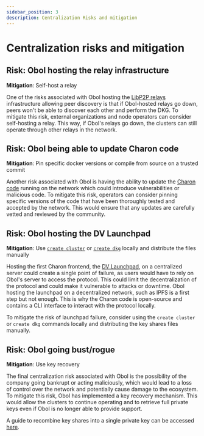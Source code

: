 ```yaml
---
sidebar_position: 3
description: Centralization Risks and mitigation
---
```


# Centralization risks and mitigation

## Risk: Obol hosting the relay infrastructure
**Mitigation**: Self-host a relay

One of the risks associated with Obol hosting the [LibP2P relays](docs/charon/networking.md) infrastructure allowing peer discovery is that if Obol-hosted relays go down, peers won't be able to discover each other and perform the DKG. To mitigate this risk, external organizations and node operators can consider self-hosting a relay. This way, if Obol's relays go down, the clusters can still operate through other relays in the network.

## Risk: Obol being able to update Charon code
**Mitigation**: Pin specific docker versions or compile from source on a trusted commit

Another risk associated with Obol is having the ability to update the [Charon code](https://github.com/ObolNetwork/charon) running on the network which could introduce vulnerabilities or malicious code. To mitigate this risk, operators can consider pinning specific versions of the code that have been thoroughly tested and accepted by the network. This would ensure that any updates are carefully vetted and reviewed by the community.

## Risk: Obol hosting the DV Launchpad
**Mitigation**: Use [`create cluster`](docs/charon/charon-cli-reference.md) or [`create dkg`](docs/charon/charon-cli-reference.md) locally and distribute the files manually

Hosting the first Charon frontend, the [DV Launchpad](docs/dvl/intro.md), on a centralized server could create a single point of failure, as users would have to rely on Obol's server to access the protocol. This could limit the decentralization of the protocol and could make it vulnerable to attacks or downtime. Obol hosting the launchpad on a decentralized network, such as IPFS is a first step but not enough. This is why the Charon code is open-source and contains a CLI interface to interact with the protocol locally.

To mitigate the risk of launchpad failure, consider using the `create cluster` or `create dkg` commands locally and distributing the key shares files manually.


## Risk: Obol going bust/rogue
**Mitigation**: Use key recovery

The final centralization risk associated with Obol is the possibility of the company going bankrupt or acting maliciously, which would lead to a loss of control over the network and potentially cause damage to the ecosystem. To mitigate this risk, Obol has implemented a key recovery mechanism. This would allow the clusters to continue operating and to retrieve full private keys even if Obol is no longer able to provide support.

A guide to recombine key shares into a single private key can be accessed [here](../quickstart/advanced/quickstart-combine.md).